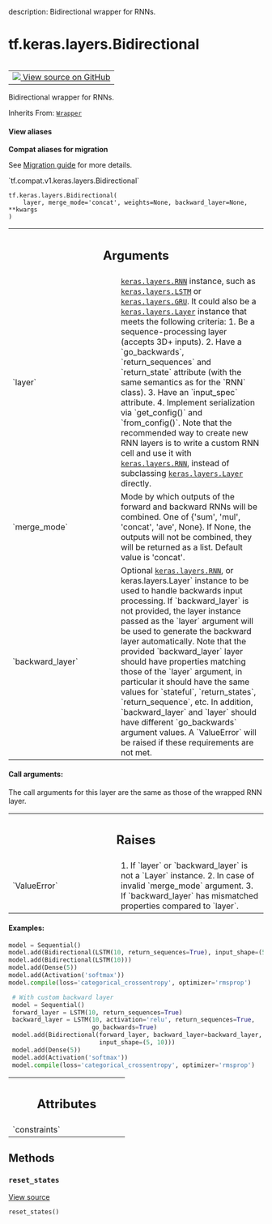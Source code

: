 description: Bidirectional wrapper for RNNs.

<div itemscope itemtype="http://developers.google.com/ReferenceObject">
<meta itemprop="name" content="tf.keras.layers.Bidirectional" />
<meta itemprop="path" content="Stable" />
<meta itemprop="property" content="__init__"/>
<meta itemprop="property" content="__new__"/>
<meta itemprop="property" content="reset_states"/>
</div>

# tf.keras.layers.Bidirectional

<!-- Insert buttons and diff -->

<table class="tfo-notebook-buttons tfo-api nocontent" align="left">
<td>
  <a target="_blank" href="https://github.com/tensorflow/tensorflow/blob/r2.2/tensorflow/python/keras/layers/wrappers.py#L331-L745">
    <img src="https://www.tensorflow.org/images/GitHub-Mark-32px.png" />
    View source on GitHub
  </a>
</td>
</table>



Bidirectional wrapper for RNNs.

Inherits From: [`Wrapper`](../../../tf/keras/layers/Wrapper.md)

<section class="expandable">
  <h4 class="showalways">View aliases</h4>
  <p>
<b>Compat aliases for migration</b>
<p>See
<a href="https://www.tensorflow.org/guide/migrate">Migration guide</a> for
more details.</p>
<p>`tf.compat.v1.keras.layers.Bidirectional`</p>
</p>
</section>

<pre class="devsite-click-to-copy prettyprint lang-py tfo-signature-link">
<code>tf.keras.layers.Bidirectional(
    layer, merge_mode='concat', weights=None, backward_layer=None, **kwargs
)
</code></pre>



<!-- Placeholder for "Used in" -->


<!-- Tabular view -->
 <table class="responsive fixed orange">
<colgroup><col width="214px"><col></colgroup>
<tr><th colspan="2"><h2 class="add-link">Arguments</h2></th></tr>

<tr>
<td>
`layer`
</td>
<td>
<a href="../../../tf/keras/layers/RNN.md"><code>keras.layers.RNN</code></a> instance, such as <a href="../../../tf/keras/layers/LSTM.md"><code>keras.layers.LSTM</code></a> or
<a href="../../../tf/keras/layers/GRU.md"><code>keras.layers.GRU</code></a>. It could also be a <a href="../../../tf/keras/layers/Layer.md"><code>keras.layers.Layer</code></a> instance
that meets the following criteria:
1. Be a sequence-processing layer (accepts 3D+ inputs).
2. Have a `go_backwards`, `return_sequences` and `return_state`
attribute (with the same semantics as for the `RNN` class).
3. Have an `input_spec` attribute.
4. Implement serialization via `get_config()` and `from_config()`.
Note that the recommended way to create new RNN layers is to write a
custom RNN cell and use it with <a href="../../../tf/keras/layers/RNN.md"><code>keras.layers.RNN</code></a>, instead of
subclassing <a href="../../../tf/keras/layers/Layer.md"><code>keras.layers.Layer</code></a> directly.
</td>
</tr><tr>
<td>
`merge_mode`
</td>
<td>
Mode by which outputs of the forward and backward RNNs will be
combined. One of {'sum', 'mul', 'concat', 'ave', None}. If None, the
outputs will not be combined, they will be returned as a list. Default
value is 'concat'.
</td>
</tr><tr>
<td>
`backward_layer`
</td>
<td>
Optional <a href="../../../tf/keras/layers/RNN.md"><code>keras.layers.RNN</code></a>, or keras.layers.Layer` instance
to be used to handle backwards input processing. If `backward_layer` is
not provided, the layer instance passed as the `layer` argument will be
used to generate the backward layer automatically.
Note that the provided `backward_layer` layer should have properties
matching those of the `layer` argument, in particular it should have the
same values for `stateful`, `return_states`, `return_sequence`, etc.
In addition, `backward_layer` and `layer` should have different
`go_backwards` argument values.
A `ValueError` will be raised if these requirements are not met.
</td>
</tr>
</table>



#### Call arguments:

The call arguments for this layer are the same as those of the wrapped RNN
  layer.



<!-- Tabular view -->
 <table class="responsive fixed orange">
<colgroup><col width="214px"><col></colgroup>
<tr><th colspan="2"><h2 class="add-link">Raises</h2></th></tr>

<tr>
<td>
`ValueError`
</td>
<td>
1. If `layer` or `backward_layer` is not a `Layer` instance.
2. In case of invalid `merge_mode` argument.
3. If `backward_layer` has mismatched properties compared to `layer`.
</td>
</tr>
</table>



#### Examples:



```python
model = Sequential()
model.add(Bidirectional(LSTM(10, return_sequences=True), input_shape=(5, 10)))
model.add(Bidirectional(LSTM(10)))
model.add(Dense(5))
model.add(Activation('softmax'))
model.compile(loss='categorical_crossentropy', optimizer='rmsprop')

 # With custom backward layer
 model = Sequential()
 forward_layer = LSTM(10, return_sequences=True)
 backward_layer = LSTM(10, activation='relu', return_sequences=True,
                       go_backwards=True)
 model.add(Bidirectional(forward_layer, backward_layer=backward_layer,
                         input_shape=(5, 10)))
 model.add(Dense(5))
 model.add(Activation('softmax'))
 model.compile(loss='categorical_crossentropy', optimizer='rmsprop')
```



<!-- Tabular view -->
 <table class="responsive fixed orange">
<colgroup><col width="214px"><col></colgroup>
<tr><th colspan="2"><h2 class="add-link">Attributes</h2></th></tr>

<tr>
<td>
`constraints`
</td>
<td>

</td>
</tr>
</table>



## Methods

<h3 id="reset_states"><code>reset_states</code></h3>

<a target="_blank" href="https://github.com/tensorflow/tensorflow/blob/r2.2/tensorflow/python/keras/layers/wrappers.py#L679-L681">View source</a>

<pre class="devsite-click-to-copy prettyprint lang-py tfo-signature-link">
<code>reset_states()
</code></pre>






